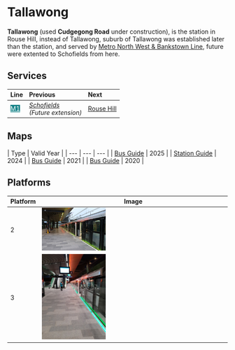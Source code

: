 # Tallawong

**Tallawong** (used **Cudgegong Road** under construction), is the station in Rouse Hill, instead of Tallawong, suburb of Tallawong was established later than the station, and served by [Metro North West & Bankstown Line](/metro/m1), future were extented to Schofields from here.

## Services

| Line | Previous | Next |
| :--- | :--- | :--- |
| <mark style="background-color: #168388"><a href="/metro/m1" style="color: #fff;">M1</a></mark> | <em>[Schofields](/schofields/schofields)<br>(Future extension)</em> | [Rouse Hill](/rousehill/rousehill) |

## Maps

| Type | Valid Year |
| --- | --- | --- |
| [Bus Guide](CUD_APXP_BSG_WCAG_20250119.pdf) | 2025 |
| [Station Guide](CUD_APCP_001.pdf) | 2024 |
| [Bus Guide](CUD_APCP_007.pdf) | 2021 |
| [Bus Guide](CUD_APCP_007(old).pdf) | 2020 |

## Platforms

| Platform | Image |
| --- | --- |
| 2 | <img src="platform2.png" width="35%" height="35%"> |
| 3 | <img src="platform3.png" width="35%" height="35%"> |